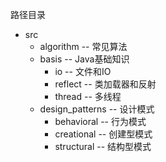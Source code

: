 路径目录  
* src  
    * algorithm -- 常见算法
    * basis -- Java基础知识
        * io -- 文件和IO
        * reflect -- 类加载器和反射
        * thread -- 多线程
    * design_patterns -- 设计模式  
        * behavioral -- 行为模式  
        * creational -- 创建型模式  
        * structural -- 结构型模式